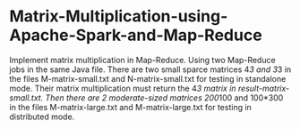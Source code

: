 # Matrix-Multiplication-using-Apache-Spark-and-Map-Reduce

Implement matrix multiplication in Map-Reduce. Using two Map-Reduce jobs in the same Java file. There are two small sparce matrices 4*3 and 3*3 in the files M-matrix-small.txt and N-matrix-small.txt for testing in standalone mode. Their matrix multiplication must return the 4*3 matrix in result-matrix-small.txt. Then there are 2 moderate-sized matrices 200*100 and 100*300 in the files M-matrix-large.txt and M-matrix-large.txt for testing in distributed mode.
